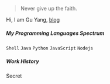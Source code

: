 > Never give up the faith. 

Hi, I am Gu Yang, [blog](https://blog.guyang.club)

##### My Programming Languages Spectrum

`Shell` `Java` `Python` `JavaScript` `Nodejs`

##### Work History

Secret
